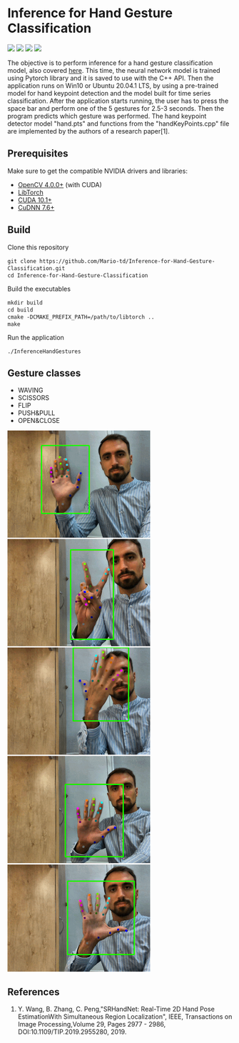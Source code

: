 # Inference for Hand Gesture Classification
<img src="https://img.shields.io/badge/c++%20-%2300599C.svg?&style=for-the-badge&logo=c%2B%2B&ogoColor=white"/> <img src="https://img.shields.io/badge/PyTorch%20-%23EE4C2C.svg?&style=for-the-badge&logo=PyTorch&logoColor=white" /> <img src="https://img.shields.io/badge/pandas%20-%23150458.svg?&style=for-the-badge&logo=pandas&logoColor=white" /> <img src="https://img.shields.io/badge/numpy%20-%23013243.svg?&style=for-the-badge&logo=numpy&logoColor=white" />

The objective is to perform inference for a hand gesture classification model, also covered [here](https://github.com/Mario-td/Hand-Gesture-Classification-with-Tensorflow-2.0).
This time, the neural network model is trained using Pytorch library and it is saved to use with the C++ API. Then the application runs on Win10 or Ubuntu 20.04.1 LTS, by using a pre-trained model for hand keypoint detection and the model built for time series classification.
After the application starts running, the user has to press the space bar and perform one of the 5 gestures for 2.5-3 seconds. Then the program predicts which gesture was performed.
The hand keypoint detector model "hand.pts" and functions from the "handKeyPoints.cpp" file are implemented by the authors of a research paper[1]. 

## Prerequisites
Make sure to get the compatible NVIDIA drivers and libraries:
* [OpenCV 4.0.0+](https://github.com/opencv/opencv/releases) (with CUDA)
* [LibTorch](https://pytorch.org/)
* [CUDA 10.1+](https://developer.nvidia.com/cuda-downloads)
* [CuDNN 7.6+](https://developer.nvidia.com/cuDNN)

## Build
Clone this repository 
```shell
git clone https://github.com/Mario-td/Inference-for-Hand-Gesture-Classification.git
cd Inference-for-Hand-Gesture-Classification
```

Build the executables
```shell
mkdir build
cd build
cmake -DCMAKE_PREFIX_PATH=/path/to/libtorch ..
make
```

Run the application
```shell
./InferenceHandGestures
```

## Gesture classes
* WAVING                        
* SCISSORS
* FLIP
* PUSH&PULL
* OPEN&CLOSE

![Image 1](/images/WAVING.gif) ![Image 2](/images/SCISSORS.gif) ![Image 3](/images/FLIP.gif) ![Image 4](/images/PUSH&PULL.gif) ![Image 5](/images/OPEN&CLOSE.gif)

## References
1. Y. Wang, B. Zhang, C. Peng,"SRHandNet: Real-Time 2D Hand Pose EstimationWith Simultaneous Region Localization", IEEE, Transactions on Image Processing,Volume 29, Pages 2977 - 2986, DOI:10.1109/TIP.2019.2955280, 2019.
